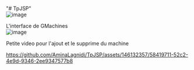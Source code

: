 "# TpJSP"  
![image](https://github.com/AminaLagnidi/TpJSP/assets/146132357/838973f0-6079-4187-908a-4fe18b289fcd)

L'interface de GMachines  
![image](https://github.com/AminaLagnidi/TpJSP/assets/146132357/4acb6f3a-d613-4a90-b58e-6bbbe8bce5ed)

Petite video pour l'ajout et le supprime du machine



https://github.com/AminaLagnidi/TpJSP/assets/146132357/58419711-52c2-4e9d-9346-2ee9347577b8

